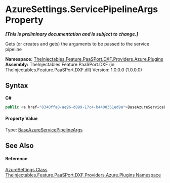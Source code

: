 # AzureSettings.ServicePipelineArgs Property 
 _**\[This is preliminary documentation and is subject to change.\]**_

Gets (or creates and gets) the arguments to be passed to the service pipeline

**Namespace:**&nbsp;<a href="7b39a861-bd82-d252-6fed-615bd3ef6134">TheInjectables.Feature.PaaSPort.DXF.Providers.Azure.Plugins</a><br />**Assembly:**&nbsp;TheInjectables.Feature.PaaSPort.DXF (in TheInjectables.Feature.PaaSPort.DXF.dll) Version: 1.0.0.0 (1.0.0.0)

## Syntax

**C#**<br />
``` C#
public <a href="8340ffa8-ae96-d099-17c4-b4400351ed9a">BaseAzureServicePipelineArgs</a> ServicePipelineArgs { get; }
```


#### Property Value
Type: <a href="8340ffa8-ae96-d099-17c4-b4400351ed9a">BaseAzureServicePipelineArgs</a>

## See Also


#### Reference
<a href="893fc694-5b06-0386-51cc-f256663f152f">AzureSettings Class</a><br /><a href="7b39a861-bd82-d252-6fed-615bd3ef6134">TheInjectables.Feature.PaaSPort.DXF.Providers.Azure.Plugins Namespace</a><br />